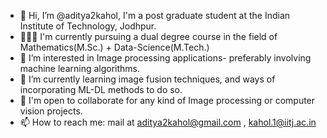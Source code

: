 - 👋 Hi, I’m @aditya2kahol, I'm a post graduate student at the Indian Institute of Technology, Jodhpur.
- 👨🏽‍🏫 I'm currently pursuing a dual degree course in the field of Mathematics(M.Sc.) + Data-Science(M.Tech.)
- 👀 I’m interested in Image processing applications- preferably involving machine learning algorithms.
- 🌱 I’m currently learning image fusion techniques, and ways of incorporating ML-DL methods to do so.
- 🙌 I'm open to collaborate for any kind of Image processing or computer vision projects.
- 📫 How to reach me: mail at aditya2kahol@gmail.com , kahol.1@iitj.ac.in

<!---
aditya2kahol/aditya2kahol is a ✨ special ✨ repository because its `README.md` (this file) appears on your GitHub profile.
You can click the Preview link to take a look at your changes.
--->
